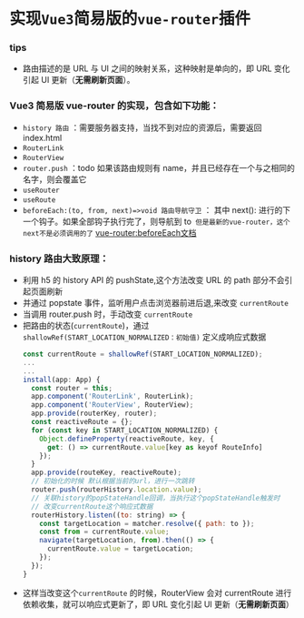 # 实现`Vue3`简易版的`vue-router`插件

### tips

- 路由描述的是 URL 与 UI 之间的映射关系，这种映射是单向的，即 URL 变化引起 UI 更新（**无需刷新页面**）。

### Vue3 简易版 vue-router 的实现，包含如下功能：

- `history 路由` ：需要服务器支持，当找不到对应的资源后，需要返回 index.html
- `RouterLink`
- `RouterView`
- `router.push` ：todo 如果该路由规则有 name，并且已经存在一个与之相同的名字，则会覆盖它
- `useRouter`
- `useRoute`
- `beforeEach:(to, from, next)=>void 路由导航守卫` ： 其中 next(): 进行的下一个钩子。如果全部钩子执行完了，则导航到 to` 但是最新的vue-router，这个next不是必须调用的了`
  [vue-router:beforeEach文档](https://router.vuejs.org/zh/guide/advanced/navigation-guards.html)

### history 路由大致原理：

- 利用 h5 的 history API 的 pushState,这个方法改变 URL 的 path 部分不会引起页面刷新
- 并通过 popstate 事件，监听用户点击浏览器前进后退,来改变 `currentRoute`
- 当调用 router.push 时，手动改变 `currentRoute`
- 把路由的状态(`currentRoute`)，通过 `shallowRef(START_LOCATION_NORMALIZED：初始值)` 定义成响应式数据
  ```js
  const currentRoute = shallowRef(START_LOCATION_NORMALIZED);
  ...
  ...
  install(app: App) {
    const router = this;
    app.component('RouterLink', RouterLink);
    app.component('RouterView', RouterView);
    app.provide(routerKey, router);
    const reactiveRoute = {};
    for (const key in START_LOCATION_NORMALIZED) {
      Object.defineProperty(reactiveRoute, key, {
        get: () => currentRoute.value[key as keyof RouteInfo]
      });
    }
    app.provide(routeKey, reactiveRoute);
    // 初始化的时候 默认根据当前的url，进行一次跳转
    router.push(routerHistory.location.value);
    // 关联history的popStateHandle回调，当执行这个popStateHandle触发时
    // 改变currentRoute这个响应式数据
    routerHistory.listen((to: string) => {
      const targetLocation = matcher.resolve({ path: to });
      const from = currentRoute.value;
      navigate(targetLocation, from).then(() => {
        currentRoute.value = targetLocation;
      });
    });
  }
  ```
- 这样当改变这个`currentRoute` 的时候，RouterView 会对 currentRoute 进行依赖收集，就可以响应式更新了，即 URL 变化引起 UI 更新（**无需刷新页面**）
